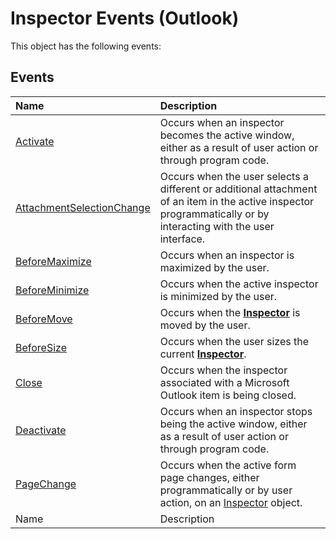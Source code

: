 
# Inspector Events (Outlook)
This object has the following events:

## Events



|**Name**|**Description**|
|:-----|:-----|
| [Activate](5a1021ab-9a55-b039-8c13-d75c9fdb45fe.md)|Occurs when an inspector becomes the active window, either as a result of user action or through program code. |
| [AttachmentSelectionChange](1250045d-bcb3-b823-31d5-ec31c64ad59e.md)|Occurs when the user selects a different or additional attachment of an item in the active inspector programmatically or by interacting with the user interface.|
| [BeforeMaximize](9793d228-85ea-50cd-4c1b-74ca23788aad.md)|Occurs when an inspector is maximized by the user.|
| [BeforeMinimize](a2a6ce7e-5980-2914-6785-be87d9b163c7.md)|Occurs when the active inspector is minimized by the user.|
| [BeforeMove](52a4445e-4d76-7b55-ce28-d972fba87a9b.md)|Occurs when the  **[Inspector](d7384756-669c-0549-1032-c3b864187994.md)** is moved by the user.|
| [BeforeSize](ee0b12af-0edc-bd06-c67c-67469df128dd.md)|Occurs when the user sizes the current  **[Inspector](d7384756-669c-0549-1032-c3b864187994.md)**.|
| [Close](5a83b3d3-6096-9e37-88b1-00f97c0bf8bd.md)|Occurs when the inspector associated with a Microsoft Outlook item is being closed.|
| [Deactivate](211c4cea-0068-7178-ea71-baf09b9a2075.md)|Occurs when an inspector stops being the active window, either as a result of user action or through program code.|
| [PageChange](f0ba9820-84bf-2367-364a-519e6ed88289.md)|Occurs when the active form page changes, either programmatically or by user action, on an  [Inspector](d7384756-669c-0549-1032-c3b864187994.md) object.|
|Name|Description|
